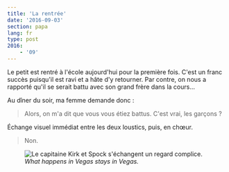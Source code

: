 ```yaml
---
title: 'La rentrée'
date: '2016-09-03'
section: papa
lang: fr
type: post
2016:
    - '09'
---
```


Le petit est rentré à l'école aujourd'hui pour la première fois. C'est un franc succès puisqu'il est ravi et a hâte d'y retourner. Par contre, on nous a rapporté qu'il se serait battu avec son grand frère dans la cours…

<!-- more -->

Au dîner du soir, ma femme demande donc :

> Alors, on m'a dit que vous vous étiez battus. C'est vrai, les garçons ?

Échange visuel immédiat entre les deux loustics, puis, en chœur.

> Non.

<figure>
  <img src="/papa/2016/09/la-rentree/knowing-glance.gif" alt="Le capitaine Kirk et Spock s'échangent un regard complice."/>
  <figcaption><i lang="en">What happens in Vegas stays in Vegas.</i></figcaption>
</figure>
